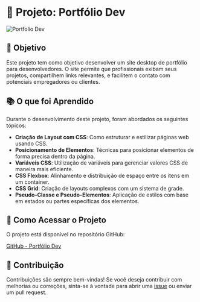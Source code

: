 # 💼 Projeto: Portfólio Dev

![Portfolio Dev](https://s3-alpha.figma.com/hub/file/6065514090/45157bc2-fe7b-4eaa-8e22-a9381ea8977a-cover.png)

## 🎯 Objetivo

Este projeto tem como objetivo desenvolver um site desktop de portfólio para desenvolvedores. O site permite que profissionais exibam seus projetos, compartilhem links relevantes, e facilitem o contato com potenciais empregadores ou clientes.

## 📚 O que foi Aprendido

Durante o desenvolvimento deste projeto, foram abordados os seguintes tópicos:

- **Criação de Layout com CSS**: Como estruturar e estilizar páginas web usando CSS.
- **Posicionamento de Elementos**: Técnicas para posicionar elementos de forma precisa dentro da página.
- **Variáveis CSS**: Utilização de variáveis para gerenciar valores CSS de maneira mais eficiente.
- **CSS Flexbox**: Alinhamento e distribuição de espaço entre os itens em um container.
- **CSS Grid**: Criação de layouts complexos com um sistema de grade.
- **Pseudo-Classe e Pseudo-Elementos**: Aplicação de estilos com base em estados ou partes específicas dos elementos.

## 🚀 Como Acessar o Projeto

O projeto está disponível no repositório GitHub:

[GitHub - Portfólio Dev](https://github.com/coutzera/Portifolio-Dev)

## 🤝 Contribuição

Contribuições são sempre bem-vindas! Se você deseja contribuir com melhorias ou correções, sinta-se à vontade para abrir uma [issue](https://github.com/coutzera/Portifolio-Dev/issues) ou enviar um pull request.
